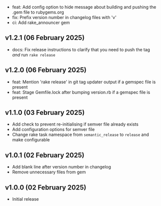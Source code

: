 - feat: Add config option to hide message about building and pushing the .gem file to rubygems.org
- fix: Prefix version number in changelog files with 'v'
- ci: Add rake_announcer gem

## v1.2.1 (06 February 2025)

- docs: Fix release instructions to clarify that you need to push the tag _and_ run `rake release`

## v1.2.0 (06 February 2025)

- feat: Mention 'rake release' in git tag updater output if a gemspec file is present
- feat: Stage Gemfile.lock after bumping version.rb if a gemspec file is present

## v1.1.0 (03 February 2025)

- Add check to prevent re-initialising if semver file already exists
- Add configuration options for semver file
- Change rake task namespace from `semantic_release` to `release` and make configurable

## v1.0.1 (02 February 2025)

- Add blank line after version number in changelog
- Remove unnecessary files from gem

## v1.0.0 (02 February 2025)

- Initial release
